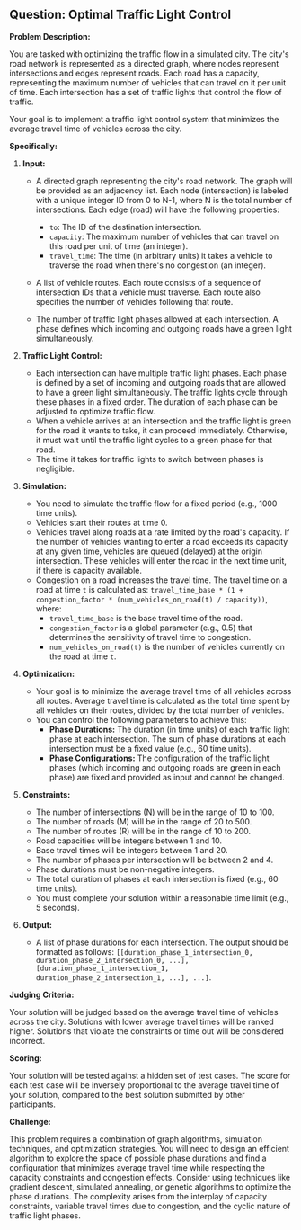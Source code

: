 ## Question: Optimal Traffic Light Control

**Problem Description:**

You are tasked with optimizing the traffic flow in a simulated city. The city's road network is represented as a directed graph, where nodes represent intersections and edges represent roads. Each road has a capacity, representing the maximum number of vehicles that can travel on it per unit of time. Each intersection has a set of traffic lights that control the flow of traffic.

Your goal is to implement a traffic light control system that minimizes the average travel time of vehicles across the city.

**Specifically:**

1.  **Input:**
    *   A directed graph representing the city's road network. The graph will be provided as an adjacency list. Each node (intersection) is labeled with a unique integer ID from 0 to N-1, where N is the total number of intersections. Each edge (road) will have the following properties:
        *   `to`: The ID of the destination intersection.
        *   `capacity`: The maximum number of vehicles that can travel on this road per unit of time (an integer).
        *   `travel_time`:  The time (in arbitrary units) it takes a vehicle to traverse the road when there's no congestion (an integer).

    *   A list of vehicle routes. Each route consists of a sequence of intersection IDs that a vehicle must traverse. Each route also specifies the number of vehicles following that route.

    *   The number of traffic light phases allowed at each intersection. A phase defines which incoming and outgoing roads have a green light simultaneously.

2.  **Traffic Light Control:**
    *   Each intersection can have multiple traffic light phases. Each phase is defined by a set of incoming and outgoing roads that are allowed to have a green light simultaneously. The traffic lights cycle through these phases in a fixed order. The duration of each phase can be adjusted to optimize traffic flow.
    *   When a vehicle arrives at an intersection and the traffic light is green for the road it wants to take, it can proceed immediately. Otherwise, it must wait until the traffic light cycles to a green phase for that road.
    *   The time it takes for traffic lights to switch between phases is negligible.

3.  **Simulation:**
    *   You need to simulate the traffic flow for a fixed period (e.g., 1000 time units).
    *   Vehicles start their routes at time 0.
    *   Vehicles travel along roads at a rate limited by the road's capacity. If the number of vehicles wanting to enter a road exceeds its capacity at any given time, vehicles are queued (delayed) at the origin intersection. These vehicles will enter the road in the next time unit, if there is capacity available.
    *   Congestion on a road increases the travel time. The travel time on a road at time `t` is calculated as: `travel_time_base * (1 + congestion_factor * (num_vehicles_on_road(t) / capacity))`, where:
        *   `travel_time_base` is the base travel time of the road.
        *   `congestion_factor` is a global parameter (e.g., 0.5) that determines the sensitivity of travel time to congestion.
        *   `num_vehicles_on_road(t)` is the number of vehicles currently on the road at time `t`.

4.  **Optimization:**
    *   Your goal is to minimize the average travel time of all vehicles across all routes. Average travel time is calculated as the total time spent by all vehicles on their routes, divided by the total number of vehicles.
    *   You can control the following parameters to achieve this:
        *   **Phase Durations:** The duration (in time units) of each traffic light phase at each intersection. The sum of phase durations at each intersection must be a fixed value (e.g., 60 time units).
        *   **Phase Configurations:** The configuration of the traffic light phases (which incoming and outgoing roads are green in each phase) are fixed and provided as input and cannot be changed.

5.  **Constraints:**

    *   The number of intersections (N) will be in the range of 10 to 100.
    *   The number of roads (M) will be in the range of 20 to 500.
    *   The number of routes (R) will be in the range of 10 to 200.
    *   Road capacities will be integers between 1 and 10.
    *   Base travel times will be integers between 1 and 20.
    *   The number of phases per intersection will be between 2 and 4.
    *   Phase durations must be non-negative integers.
    *   The total duration of phases at each intersection is fixed (e.g., 60 time units).
    *   You must complete your solution within a reasonable time limit (e.g., 5 seconds).

6.  **Output:**
    *   A list of phase durations for each intersection. The output should be formatted as follows: `[[duration_phase_1_intersection_0, duration_phase_2_intersection_0, ...], [duration_phase_1_intersection_1, duration_phase_2_intersection_1, ...], ...]`.

**Judging Criteria:**

Your solution will be judged based on the average travel time of vehicles across the city. Solutions with lower average travel times will be ranked higher. Solutions that violate the constraints or time out will be considered incorrect.

**Scoring:**

Your solution will be tested against a hidden set of test cases. The score for each test case will be inversely proportional to the average travel time of your solution, compared to the best solution submitted by other participants.

**Challenge:**

This problem requires a combination of graph algorithms, simulation techniques, and optimization strategies. You will need to design an efficient algorithm to explore the space of possible phase durations and find a configuration that minimizes average travel time while respecting the capacity constraints and congestion effects. Consider using techniques like gradient descent, simulated annealing, or genetic algorithms to optimize the phase durations.  The complexity arises from the interplay of capacity constraints, variable travel times due to congestion, and the cyclic nature of traffic light phases.
